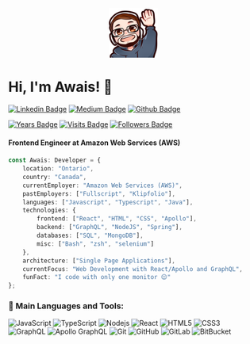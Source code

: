 <div align="center">
    <img height="100px" width="100px" src="./6.png" />
</div>

# Hi, I'm Awais! 👋

<!-- <img src="https://avatars.githubusercontent.com/u/17932734?s=400&u=ca169ed0b55373d3366d97db043fdbc93415ede1&v=4" align="right" /> -->

[![Linkedin Badge](https://img.shields.io/badge/-awaisabir-blue?style=flat-square&logo=Linkedin&logoColor=white&link=https://www.linkedin.com/in/awaisabir/)](https://www.linkedin.com/in/awaisabir/) [![Medium Badge](https://img.shields.io/badge/-@awaisabir-03a57a?style=flat-square&labelColor=000000&logo=Medium&link=https://medium.com/@awaisabir)](https://medium.com/@awaisabir) [![Github Badge](https://img.shields.io/badge/-awaisabir-grey?style=flat-square&logo=Github&logoColor=white&link=https://www.github.com/awaisabir)](https://github.com/awaisabir)


[![Years Badge](https://badges.pufler.dev/years/awaisabir)](https://badges.pufler.dev)
[![Visits Badge](https://visitor-badge.glitch.me/badge?page_id=awaisabir.awaisabir)](https://shields.io)
[![Followers Badge](https://img.shields.io/github/followers/awaisabir?style=social)](https://github.com/awaisabir)

#### Frontend Engineer at Amazon Web Services (AWS) 

```ts
const Awais: Developer = {
    location: "Ontario",
    country: "Canada",
    currentEmployer: "Amazon Web Services (AWS)",
    pastEmployers: ["Fullscript", "Klipfolio"],
    languages: ["Javascript", "Typescript", "Java"],
    technologies: {
        frontend: ["React", "HTML", "CSS", "Apollo"],
        backend: ["GraphQL", "NodeJS", "Spring"],
        databases: ["SQL", "MongoDB"],
        misc: ["Bash", "zsh", "selenium"]
    },
    architecture: ["Single Page Applications"],
    currentFocus: "Web Development with React/Apollo and GraphQL",
    funFact: "I code with only one monitor 😌"
};
```

### 🔨 Main Languages and Tools:

![JavaScript](https://img.shields.io/badge/-JavaScript-black?style=flat-square&logo=javascript)
![TypeScript](https://img.shields.io/badge/-TypeScript-007ACC?style=flat-square&logo=typescript&logoColor=white)
![Nodejs](https://img.shields.io/badge/-Nodejs-black?style=flat-square&logo=Node.js)
![React](https://img.shields.io/badge/-React-black?style=flat-square&logo=react)
![HTML5](https://img.shields.io/badge/-HTML5-E34F26?style=flat-square&logo=html5&logoColor=white)
![CSS3](https://img.shields.io/badge/-CSS3-1572B6?style=flat-square&logo=css3)
![GraphQL](https://img.shields.io/badge/-GraphQL-E10098?style=flat-square&logo=graphql)
![Apollo GraphQL](https://img.shields.io/badge/-Apollo%20GraphQL-311C87?style=flat-square&logo=apollo-graphql)
![Git](https://img.shields.io/badge/-Git-black?style=flat-square&logo=git)
![GitHub](https://img.shields.io/badge/-GitHub-181717?style=flat-square&logo=github)
![GitLab](https://img.shields.io/badge/-GitLab-FCA121?style=flat-square&logo=gitlab)
![BitBucket](https://img.shields.io/badge/-BitBucket-darkblue?style=flat-square&logo=bitbucket)
<!-- ![Java](https://img.shields.io/badge/-java-E34A86?style=flat-square&logo=java) -->

<!-- 
![MongoDB](https://img.shields.io/badge/-MongoDB-black?style=flat-square&logo=mongodb)
![PostgreSQL](https://img.shields.io/badge/-PostgreSQL-336791?style=flat-square&logo=postgresql&logoColor=white)
![MySQL](https://img.shields.io/badge/-MySQL-black?style=flat-square&logo=mysql) -->
<!-- ![Awais's GitHub stats](https://github-readme-stats.vercel.app/api?username=awaisabir&count_private=true&show_icons=true) -->

<!-- <a href="https://developer.mozilla.org/en-US/docs/Web/JavaScript" target="_blank"> <img align="left" alt="JavaScript" height ="42px"  src="https://raw.githubusercontent.com/rahul-jha98/github_readme_icons/main/language_and_tools/square/javascript/javascript.svg"> </a> -->
